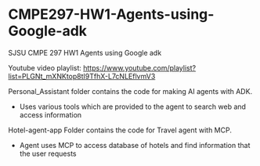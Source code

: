 # CMPE297-HW1-Agents-using-Google-adk
SJSU CMPE 297 HW1 Agents using Google adk

Youtube video playlist: https://www.youtube.com/playlist?list=PLGNt_mXNKtop8tI9TfhX-L7cNLEflvmV3


Personal_Assistant folder contains the code for making AI agents with ADK. 
 - Uses various tools which are provided to the agent to search web and access information

Hotel-agent-app Folder contains the code for Travel agent with MCP.
 - Agent uses MCP to access database of hotels and find information that the user requests
